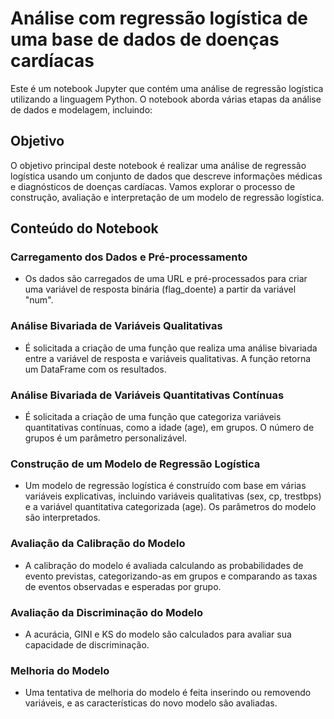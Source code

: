 # Análise com regressão logística de uma base de dados de doenças cardíacas
Este é um notebook Jupyter que contém uma análise de regressão logística utilizando a linguagem Python. O notebook aborda várias etapas da análise de dados e modelagem, incluindo:

## Objetivo
O objetivo principal deste notebook é realizar uma análise de regressão logística usando um conjunto de dados que descreve informações médicas e diagnósticos de doenças cardíacas. Vamos explorar o processo de construção, avaliação e interpretação de um modelo de regressão logística.

## Conteúdo do Notebook

### Carregamento dos Dados e Pré-processamento

* Os dados são carregados de uma URL e pré-processados para criar uma variável de resposta binária (flag_doente) a partir da variável "num".

### Análise Bivariada de Variáveis Qualitativas

* É solicitada a criação de uma função que realiza uma análise bivariada entre a variável de resposta e variáveis qualitativas. A função retorna um DataFrame com os resultados.

### Análise Bivariada de Variáveis Quantitativas Contínuas

* É solicitada a criação de uma função que categoriza variáveis quantitativas contínuas, como a idade (age), em grupos. O número de grupos é um parâmetro personalizável.

### Construção de um Modelo de Regressão Logística

* Um modelo de regressão logística é construído com base em várias variáveis explicativas, incluindo variáveis qualitativas (sex, cp, trestbps) e a variável quantitativa categorizada (age). Os parâmetros do modelo são interpretados.

### Avaliação da Calibração do Modelo

* A calibração do modelo é avaliada calculando as probabilidades de evento previstas, categorizando-as em grupos e comparando as taxas de eventos observadas e esperadas por grupo.

### Avaliação da Discriminação do Modelo

* A acurácia, GINI e KS do modelo são calculados para avaliar sua capacidade de discriminação.

### Melhoria do Modelo

* Uma tentativa de melhoria do modelo é feita inserindo ou removendo variáveis, e as características do novo modelo são avaliadas.
